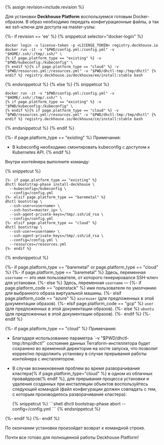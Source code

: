 {% assign revision=include.revision %}

Для установки **Deckhouse Platform** воспользуемся готовым Docker-образом. В образ необходимо передать конфигурационные файлы, а так же ssh-ключи для доступа на master-узлы:

{%- if revision == 'ee' %}
{% snippetcut selector="docker-login" %}
```shell
docker login -u license-token -p <LICENSE_TOKEN> registry.deckhouse.io
docker run -it -v "$PWD/config.yml:/config.yml" -v "$HOME/.ssh/:/tmp/.ssh/" \
{% if page.platform_type == "existing" %} -v "$PWD/kubeconfig:/kubeconfig" \
{% endif %}{% if page.platform_type == "cloud" %} -v "$PWD/resources.yml:/resources.yml" -v "$PWD/dhctl-tmp:/tmp/dhctl" {% endif %} registry.deckhouse.io/deckhouse/ee/install:stable bash
```
{% endsnippetcut %}
{% else %}
{% snippetcut %}
```shell
docker run -it -v "$PWD/config.yml:/config.yml" -v "$HOME/.ssh/:/tmp/.ssh/" \
{% if page.platform_type == "existing" %} -v "$PWD/kubeconfig:/kubeconfig" \
{% endif %}{% if page.platform_type == "cloud" %} -v "$PWD/resources.yml:/resources.yml" -v "$PWD/dhctl-tmp:/tmp/dhctl" {% endif %} registry.deckhouse.io/deckhouse/ce/install:stable bash
```
{% endsnippetcut %}
{% endif %}

{%- if page.platform_type == "existing" %}
Примечания:
- В kubeconfig необходимо смонтировать kubeconfig с доступом к Kubernetes API.
{% endif %}

Внутри контейнера выполните команду:

{% snippetcut %}
```shell
{%- if page.platform_type == "existing" %}
dhctl bootstrap-phase install-deckhouse \
  --kubeconfig=/kubeconfig \
  --config=/config.yml
{%- elsif page.platform_type == "baremetal" %}
dhctl bootstrap \
  --ssh-user=<username> \
  --ssh-host=<master_ip> \
  --ssh-agent-private-keys=/tmp/.ssh/id_rsa \
  --config=/config.yml
{%- elsif page.platform_type == "cloud" %}
dhctl bootstrap \
  --ssh-user=<username> \
  --ssh-agent-private-keys=/tmp/.ssh/id_rsa \
  --config=/config.yml \
  --resources=/resources.yml
{%- endif %}
```
{% endsnippetcut %}

{%- if page.platform_type == "baremetal" or page.platform_type == "cloud" %}
{%- if page.platform_type == "baremetal" %}
Здесь, переменная `username` — это имя пользователя, от которого генерировался SSH-ключ для установки.
{%- else %}
Здесь, переменная `username` —
{%- if page.platform_code == "openstack" %} имя пользователя по умолчанию для выбранного образа виртуальной машины.
{%- elsif page.platform_code == "azure" %} `azureuser` (для предложенных в этой документации образов).
{%- elsif page.platform_code == "gcp" %} `user` (для предложенных в этой документации образов).
{%- else %} `ubuntu` (для предложенных в этой документации образов).
{%- endif %}
{%- endif %}

{%- if page.platform_type == "cloud" %}
Примечания:
<ul>
<li>
<div markdown="1">
Благодаря использованию параметра `-v "$PWD/dhctl-tmp:/tmp/dhctl"` состояние данных Terraform-инстяллятора будет сохранено во временной директории на хосте запуска, что позволит корректно продолжить установку в случае прерывания работы контейнера с инсталлятором.
</div>
</li>
<li><p>В случае возникновения проблем во время разворачивания кластера{% if page.platform_type="cloud" %} в одном из облачных провайдеров{% endif %}, для прерывания процесса установки и удаления созданных при инсталляции объектов воспользуйтесь следующей командой (файл конфигурации должен совпадать с тем, с которым производилось разворачивание кластера):</p>
<div markdown="0">
{% snippetcut %}
```shell
dhctl bootstrap-phase abort --config=/config.yml
```
{% endsnippetcut %}
</div></li>
</ul>
{%- endif %}
{%- endif %}

По окончании установки произойдет возврат к командной строке.

Почти все готово для полноценной работы Deckhouse Platform!
